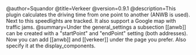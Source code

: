 @author=Squandor
@title=Verkeer
@version=0.9.1
@description=This plugin calculates the driving time from one point to another (ANWB is used). Next to this speedlights are tracked. It also support a Google map with traffic jams.
@summary=Under the general_settings a subsection [[anwb]] can be created with a "startPoint" and "endPoint" setting (both addresses). Now you can add [[anwb]] and [[verkeer]] under the page you prefer. Also specify it at the display_components.
